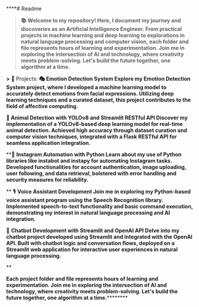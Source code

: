 ****# Readme
> **📚 Welcome to my repository! Here, I document my journey and discoveries as an Artificial Intelligence Engineer.
>  From practical projects in machine learning and deep learning to explorations in natural language processing and
> computer vision, each folder and file represents hours of learning and experimentation. Join me in exploring the
> intersection of AI and technology, where creativity meets problem-solving. Let's build the future together, one algorithm at a time.**
>
**>** 🌟 Projects:
**🎭 Emotion Detection System
Explore my Emotion Detection System project, where I developed a machine learning model to accurately
detect emotions from facial expressions. Utilizing deep learning techniques and a curated dataset, this
project contributes to the field of affective computing.**



**🦓 Animal Detection with YOLOv8 and Streamlit RESTful API
Discover my implementation of a YOLOv8-based deep learning
model for real-time animal detection. Achieved high accuracy 
through dataset curation and computer vision techniques,
integrated with a Flask RESTful API for seamless application integration.**

**📸 **Instagram Automation with Python
Learn about my use of Python libraries like instabot and instapy for automating Instagram tasks.
Developed functionalities for account authentication, image uploading, user following, and data retrieval,
bolstered with error handling and security measures for reliability.**


**
🎙️ **Voice Assistant Development
Join me in exploring my Python-based voice assistant program using the Speech Recognition library.
Implemented speech-to-text functionality and basic command execution, demonstrating my interest in
natural language processing and AI integration.**



💬 **Chatbot Development with Streamlit and OpenAI API
Delve into my chatbot project developed using Streamlit and integrated with the OpenAI API.
Built with chatbot logic and conversation flows, deployed on a Streamlit web application for 
interactive user experiences in natural language processing.**

**

**Each project folder and file represents hours of learning and experimentation.
Join me in exploring the intersection of AI and technology, where creativity meets
problem-solving. Let's build the future together, one algorithm at a time.**********
